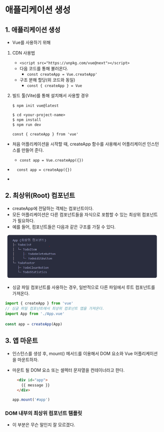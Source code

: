 # 애플리케이션 생성



## 1. 애플리케이션 생성

- Vue를 사용하기 위해

1. CDN 사용법
   - `<script src="https://unpkg.com/vue@next"></script>`
   - 다음 코드를 통해 불러온다.
     - `const createApp = Vue.createApp'`
   - 구조 분해 할당(위 코드와 동일)
     - `const { createApp } = Vue`

2. 빌드 툴(Vite)를 통해 설치해서 사용할 경우

   `$ npm init vue@latest`

   ```
   $ cd <your-project-name>
   $ npm install
   $ npm run dev
   ```

   `const { createApp } from 'vue'`

- 처음 어플리케이션을 시작할 때, createApp 함수를 사용해서 어플리케이션 인스턴스를 만들어 준다.

  - `const app = Vue.createApp({})`
- `  const app = createApp({})`
- 



## 2. 최상위(Root) 컴포넌트

- createApp에 전달하는 객체는 컴포넌트이다.
- 모든 어플리케이션은 다른 컴포넌트들을 자식으로 포함할 수 있는 최상위 컴포넌트가 필요하다.
- 예를 들어, 컴포넌트들은 다음과 같은 구조를 가질 수 있다.

![image-20220626191052617](01_createing_an_application.assets/image-20220626191052617.png)

- 싱글 파일 컴포넌트를 사용하는 경우, 일반적으로 다른 파일에서 루트 컴포넌트를 가져온다.

```js
import { createApp } from 'vue'
// 싱글 파일 컴포넌트에서 최상위 컴포넌트 앱을 가져온다.
import App from './App.vue'

const app = createApp(App)
```



## 3. 앱 마운트

- 인스턴스를 생성 후, mount() 메서드를 이용해서 DOM 요소와 Vue 어플리케이션을 마운트하자.

- 마운트 될 DOM 요소 또는 셀렉터 문자열을 컨테이너라고 한다.

  ```html
    <div id="app">
      {{ message }}
    </div>
  ```

  ```js
  app.mount('#app')
  ```



### DOM 내부의 최상위 컴포넌트 템플릿

- 이 부분은 무슨 말인지 잘 모르겠다.
